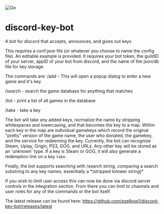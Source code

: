 ![Go](https://github.com/ezelkow1/discord-key-bot/workflows/Go/badge.svg?branch=master)

# discord-key-bot
A bot for discord that accepts, announces, and gives out keys

This requires a conf.json file (or whatever you choose to name the config file). An editable example is provided. It requires your bot token, the guildID of your server, appID of your bot from discord, and the name of the json/db file for key storage

The commands are:
/add - This will open a popup dialog to enter a new game and it's key

/search - search the game database for anything that matches

/list - print a list of all games in the database

/take - take a key

The bot will take any added keys, normalize the name by stripping whitespaces and lowercasing, and that becomes the key to a map. Within each key in the map are individual gamekeys which record the original "pretty" version of the game name, the user who donated, the gamekey, and the service for redeeming the key.  Currently, the bot can recognize Steam, Uplay, Origin, PS3, GOG, and URLs. Any other key will be stored as an 'unknown' type.  If a key is Steam or GOG, it will also generate a redemption link on a key `take`.

Finally, the bot supports searching with /search string, comparing a search substring to any key names, essentially a \*(stripped tolower string)\*

If you wish to limit user access this can now be done via discord server controls in the integration section. From there you can limit to channels and user roles for any of the commands or the bot itself.

The latest release can be found here: https://github.com/ezelkow1/discord-key-bot/releases/latest
